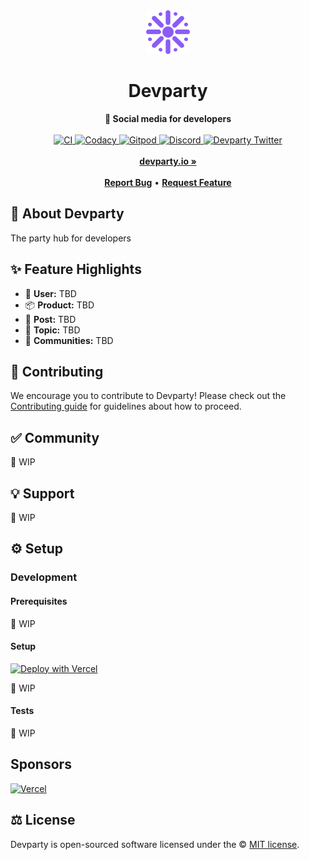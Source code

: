 <div align="center">
    <img src="public/logo.svg" height="70" alt="Devparty Logo">
    <h1>Devparty</h1>
    <strong>🥳 Social media for developers</strong>
</div>
<br>
<div align="center">
    <a href="https://gitlab.com/yo/devparty/-/commits/main">
        <img src="https://gitlab.com/yo/devparty/badges/main/pipeline.svg" alt="CI">
    </a>
    <a href="https://www.codacy.com/gl/yo/devparty/dashboard">
        <img src="https://app.codacy.com/project/badge/Grade/2de963e2411a4e9b8ad20cc6438fc7d4" alt="Codacy">
    </a>
    <a href="https://gitpod.io/#https://gitlab.com/yo/devparty/-/tree/main/">
        <img src="https://img.shields.io/badge/setup-automated-blue?logo=gitpod" alt="Gitpod">
    </a>
    <a href="https://discord.gg/zxHM7uwDmk">
        <img src="https://img.shields.io/discord/873418656405651487.svg?label=&logo=discord&logoColor=ffffff&color=7389D8&labelColor=6A7EC2" alt="Discord">
    </a>
    <a href="https://twitter.com/yogicodes">
        <img src="https://img.shields.io/twitter/follow/yogicodes?label=yogicodes&style=flat&logo=twitter&color=1DA1F2" alt="Devparty Twitter">
    </a>
</div>
<div align="center">
    <br>
    <a href="https://devparty.io"><b>devparty.io »</b></a>
    <br><br>
    <a href="https://gitlab.com/yo/devparty/-/issues/new"><b>Report Bug</b></a>
    •
    <a href="https://gitlab.com/yo/devparty/-/issues/new"><b>Request Feature</b></a>
</div>

## 🍭 About Devparty

The party hub for developers

## ✨ Feature Highlights

- 👤 **User:** TBD
- 📦 **Product:** TBD
- 💌 **Post:** TBD
- 🍔 **Topic:** TBD
- 👥 **Communities:** TBD

## 🤝 Contributing

We encourage you to contribute to Devparty! Please check out the [Contributing guide](CONTRIBUTING.md) for guidelines about how to proceed.

## ✅ Community

🚧 WIP

## 💡 Support

🚧 WIP

## ⚙️ Setup

### Development

#### Prerequisites

🚧 WIP

#### Setup

[![Deploy with Vercel](https://vercel.com/button)](https://vercel.com/new/clone?repository-url=https%3A%2F%2Fgitlab.com%2Fyo%2Fdevparty&env=COOKIE_SECRET,DATABASE_URL&project-name=devparty&repo-name=main&demo-title=Devparty&demo-description=The%20party%20hub%20for%20developers%20%F0%9F%A5%B3&demo-url=https%3A%2F%2Fdevparty.io&demo-image=https%3A%2F%2Fi.ibb.co%2FjJDnkVy%2Fvercel.png)

🚧 WIP

#### Tests

🚧 WIP

## Sponsors

<a href="https://vercel.com/?utm_source=Devparty&utm_campaign=oss">
    <img src="https://www.datocms-assets.com/31049/1618983297-powered-by-vercel.svg" height="35" alt="Vercel">
</a>

## ⚖️ License

Devparty is open-sourced software licensed under the © [MIT license](LICENSE).
